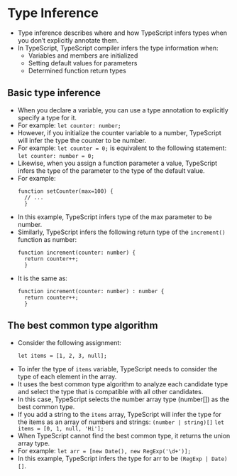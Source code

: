 # Type Inference
- Type inference describes where and how TypeScript infers types when you don’t explicitly annotate them.
- In TypeScript, TypeScript compiler infers the type information when:
  - Variables and members are initialized
  - Setting default values for parameters
  - Determined function return types

## Basic type inference
- When you declare a variable, you can use a type annotation to explicitly specify a type for it. 
- For example: `let counter: number;`
- However, if you initialize the counter variable to a number, TypeScript will infer the type the counter to be number. 
- For example: `let counter = 0;` is equivalent to the following statement: `let counter: number = 0;`
- Likewise, when you assign a function parameter a value, TypeScript infers the type of the parameter to the type of the default value. 
- For example:
  ```
  function setCounter(max=100) {
    // ...
    }
  ```
- In this example, TypeScript infers type of the max parameter to be number.
- Similarly, TypeScript infers the following return type of the `increment()` function as number:
  ```
  function increment(counter: number) {
    return counter++;
    }
  ```
- It is the same as:
  ```
  function increment(counter: number) : number {
    return counter++;
    }
  ```
## The best common type algorithm
- Consider the following assignment:
  ```
  let items = [1, 2, 3, null];
  ```
- To infer the type of `items` variable, TypeScript needs to consider the type of each element in the array.
- It uses the best common type algorithm to analyze each candidate type and select the type that is compatible with all other candidates.
- In this case, TypeScript selects the number array type (number[]) as the best common type.
- If you add a string to the `items` array, TypeScript will infer the type for the items as an array of numbers and strings: `(number | string)[]`
  ```let items = [0, 1, null, 'Hi'];```
- When TypeScript cannot find the best common type, it returns the union array type. 
- For example:
  ```let arr = [new Date(), new RegExp('\d+')];```
- In this example, TypeScript infers the type for arr to be `(RegExp | Date)[]`.
